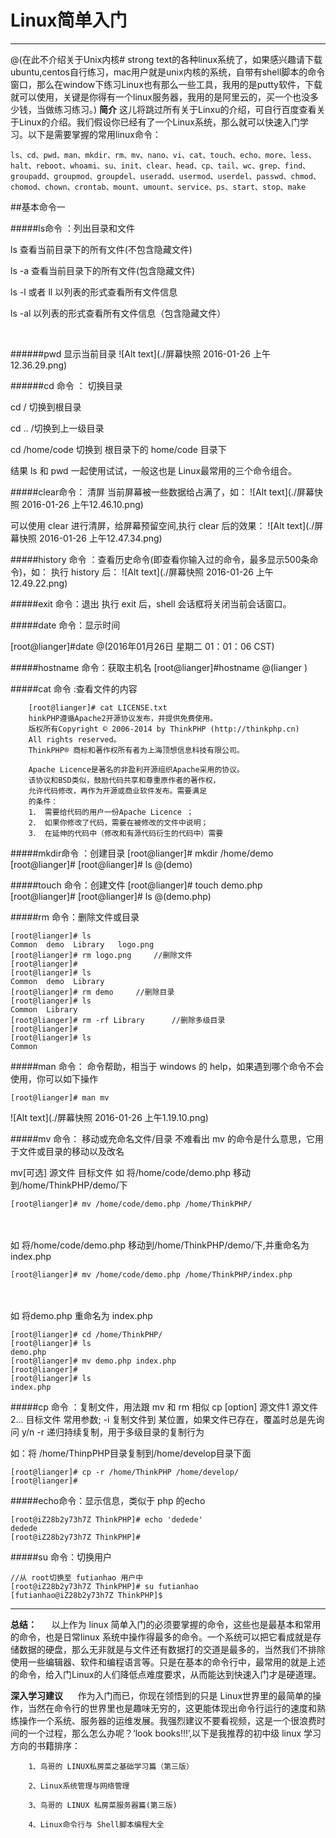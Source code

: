 # Linux简单入门


----------


@(在此不介绍关于Unix内核# strong text的各种linux系统了，如果感兴趣请下载ubuntu,centos自行练习，mac用户就是unix内核的系统，自带有shell脚本的命令窗口，那么在window下练习Linux也有那么一些工具，我用的是putty软件，下载就可以使用，关键是你得有一个linux服务器，我用的是阿里云的，买一个也没多少钱，当做练习练习。)
**简介**
这儿将跳过所有关于Linxu的介绍，可自行百度查看关于Linux的介绍。我们假设你已经有了一个Linux系统，那么就可以快速入门学习。以下是需要掌握的常用linux命令：
 
``` 
ls、cd、pwd、man、mkdir、rm、mv、nano、vi、cat、touch、echo、more、less、halt、reboot、whoami、su、init、clear、head、cp、tail、wc、grep、find、groupadd、groupmod、groupdel、useradd、usermod、userdel、passwd、chmod、chomod、chown、crontab、mount、umount、service、ps、start、stop、make
```

##基本命令一


#####ls命令	：列出目录和文件

ls			查看当前目录下的所有文件(不包含隐藏文件)

ls -a 		查看当前目录下的所有文件(包含隐藏文件)

ls -l 或者 ll	以列表的形式查看所有文件信息

ls -al		以列表的形式查看所有文件信息（包含隐藏文件）


<br>

######pwd 显示当前目录
![Alt text](./屏幕快照 2016-01-26 上午12.36.29.png)


######cd 命令	： 切换目录

cd    /		切换到根目录

cd ..  /切换到上一级目录

cd  /home/code   切换到 根目录下的 home/code 目录下

结果 ls   和 pwd 一起使用试试，一般这也是 Linux最常用的三个命令组合。

#####clear命令：  清屏
当前屏幕被一些数据给占满了，如：
![Alt text](./屏幕快照 2016-01-26 上午12.46.10.png)

可以使用 clear 进行清屏，给屏幕预留空间,执行 clear 后的效果：
![Alt text](./屏幕快照 2016-01-26 上午12.47.34.png)



#####history 命令 ：查看历史命令(即查看你输入过的命令，最多显示500条命令)，如：
执行 history 后：
![Alt text](./屏幕快照 2016-01-26 上午12.49.22.png)


#####exit 命令：退出
执行 exit 后，shell 会话框将关闭当前会话窗口。

#####date 命令：显示时间

[root@lianger]#date
@(2016年01月26日 星期二 01：01：06 CST)


#####hostname 命令：获取主机名
[root@lianger]#hostname
@(lianger    )

#####cat 命令 :查看文件的内容
```
	[root@lianger]# cat LICENSE.txt
	hinkPHP遵循Apache2开源协议发布，并提供免费使用。
	版权所有Copyright © 2006-2014 by ThinkPHP (http://thinkphp.cn)
	All rights reserved。
	ThinkPHP® 商标和著作权所有者为上海顶想信息科技有限公司。

	Apache Licence是著名的非盈利开源组织Apache采用的协议。
	该协议和BSD类似，鼓励代码共享和尊重原作者的著作权，
	允许代码修改，再作为开源或商业软件发布。需要满足
	的条件： 
	1． 需要给代码的用户一份Apache Licence ；
	2． 如果你修改了代码，需要在被修改的文件中说明；
	3． 在延伸的代码中（修改和有源代码衍生的代码中）需要
```


#####mkdir命令  ：创建目录
[root@lianger]# mkdir /home/demo
[root@lianger]#
[root@lianger]# ls
@(demo)


#####touch 命令：创建文件
[root@lianger]# touch demo.php
[root@lianger]# 
[root@lianger]# ls
@(demo.php)


#####rm 命令：删除文件或目录
```
[root@lianger]# ls
Common  demo  Library   logo.png 
[root@lianger]# rm logo.png 	//删除文件
[root@lianger]# 
[root@lianger]# ls
Common  demo  Library
[root@lianger]# rm demo		//删除目录
[root@lianger]# ls
Common  Library
[root@lianger]# rm -rf Library		//删除多级目录
[root@lianger]# 
[root@lianger]# ls
Common
```

#####man 命令： 命令帮助，相当于 windows 的 help，如果遇到哪个命令不会使用，你可以如下操作
```
[root@lianger]# man mv 
```
![Alt text](./屏幕快照 2016-01-26 上午1.19.10.png)

#####mv 命令： 移动或充命名文件/目录
不难看出 mv 的命令是什么意思，它用于文件或目录的移动以及改名

mv[可选]  源文件  目标文件
如 将/home/code/demo.php 移动到/home/ThinkPHP/demo/下
```
[root@lianger]# mv /home/code/demo.php /home/ThinkPHP/
```
<br><br>
如 将/home/code/demo.php 移动到/home/ThinkPHP/demo/下,并重命名为 index.php
```
[root@lianger]# mv /home/code/demo.php /home/ThinkPHP/index.php
```
<br><br>
如 将demo.php 重命名为 index.php
```
[root@lianger]# cd /home/ThinkPHP/
[root@lianger]# ls
demo.php
[root@lianger]# mv demo.php index.php
[root@lianger]# 
[root@lianger]# ls
index.php
```

#####cp 命令   ：复制文件，用法跟 mv 和 rm 相似
cp [option] 源文件1 源文件2...  目标文件
常用参数;  -i  复制文件到 某位置，如果文件已存在，覆盖时总是先询问 y/n
				  -r 递归持续复制，用于多级目录的复制行为

如：将 /home/ThinpPHP目录复制到/home/develop目录下面
```
[root@lianger]# cp -r /home/ThinkPHP /home/develop/
[root@lianger]# 
```

#####echo命令：显示信息，类似于 php 的echo 
```
[root@iZ28b2y73h7Z ThinkPHP]# echo 'dedede'
dedede
[root@iZ28b2y73h7Z ThinkPHP]# 
```

#####su 命令：切换用户
```
//从 root切换至 futianhao 用户中
[root@iZ28b2y73h7Z ThinkPHP]# su futianhao   
[futianhao@iZ28b2y73h7Z ThinkPHP]$ 
```

----------
**总结：**
&nbsp;&nbsp;&nbsp;&nbsp;&nbsp;以上作为 linux 简单入门的必须要掌握的命令，这些也是最基本和常用的命令，也是日常linux 系统中操作得最多的命令。一个系统可以把它看成就是存储数据的硬盘，那么无非就是与文件还有数据打的交道是最多的，当然我们不排除使用一些编辑器、软件和编程语言等。只是在基本的命令行中，最常用的就是上述的命令，给入门Linux的人们降低点难度要求，从而能达到快速入门才是硬道理。

**深入学习建议**
&nbsp;&nbsp;&nbsp;&nbsp;&nbsp;作为入门而已，你现在领悟到的只是 Linux世界里的最简单的操作，当然在命令行的世界里也是趣味无穷的，这更能体现出命令行运行的速度和熟练操作一个系统、服务器的运维发展。我强烈建议不要看视频，这是一个很浪费时间的一个过程，那么怎么办呢？‘look books!!!’,以下是我推荐的初中级 linux 学习方向的书籍排序：

		1、鸟哥的 LINUX私房菜之基础学习篇（第三版）

		2、Linux系统管理与网络管理

		3、鸟哥的 LINUX 私房菜服务器篇(第三版)

		4、Linux命令行与 Shell脚本编程大全












